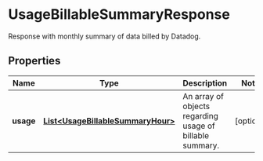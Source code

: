 

# UsageBillableSummaryResponse

Response with monthly summary of data billed by Datadog.
## Properties

Name | Type | Description | Notes
------------ | ------------- | ------------- | -------------
**usage** | [**List&lt;UsageBillableSummaryHour&gt;**](UsageBillableSummaryHour.md) | An array of objects regarding usage of billable summary. |  [optional]



